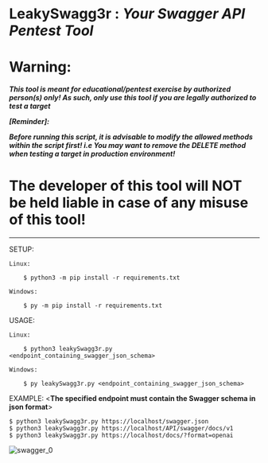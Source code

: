 # LeakySwagg3r : ***Your Swagger API Pentest Tool***
# Warning:
***This tool is meant for educational/pentest exercise by authorized person(s) only!
As such, only use this tool if you are legally authorized to test a target***  

***[Reminder]:***

***Before running this script, it is advisable to modify the allowed methods within the script first! i.e You may want to remove the DELETE method when testing a target in production environment!***

# The developer of this tool will NOT be held liable in case of any misuse of this tool!
------------------------------------------------------------------------------------------------------


SETUP:

	Linux: 
 
 		$ python3 -m pip install -r requirements.txt
   
	Windows: 
 
 		$ py -m pip install -r requirements.txt

USAGE:

	Linux: 
 
		$ python3 leakySwagg3r.py <endpoint_containing_swagger_json_schema>
  
	Windows:
 
		$ py leakySwagg3r.py <endpoint_containing_swagger_json_schema>

EXAMPLE: <**The specified endpoint must contain the Swagger schema in json format**>

	$ python3 leakySwagg3r.py https://localhost/swagger.json
 	$ python3 leakySwagg3r.py https://localhost/API/swagger/docs/v1
	$ python3 leakySwagg3r.py https://localhost/docs/?format=openai


![swagger_0](https://github.com/3sth3rN00n/LeakySwagg3r/assets/171611980/6413f8d5-3674-4093-a880-045df328054c)
